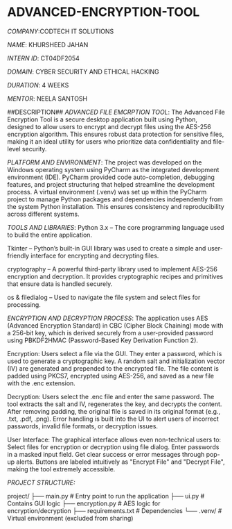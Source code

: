 # ADVANCED-ENCRYPTION-TOOL

*COMPANY*:CODTECH IT SOLUTIONS

*NAME*: KHURSHEED JAHAN

*INTERN ID*: CT04DF2054

*DOMAIN*: CYBER SECURITY AND ETHICAL HACKING

*DURATION*: 4 WEEKS

*MENTOR*: NEELA SANTOSH


##DESCRIPTION##
*ADVANCED FILE EMCRPTION TOOL*:
The Advanced File Encryption Tool is a secure desktop application built using Python, designed to allow users to encrypt and decrypt files using the AES-256 encryption algorithm. This ensures robust data protection for sensitive files, making it an ideal utility for users who prioritize data confidentiality and file-level security.

*PLATFORM AND ENVIRONMENT*:
The project was developed on the Windows operating system using PyCharm as the integrated development environment (IDE). PyCharm provided code auto-completion, debugging features, and project structuring that helped streamline the development process.
A virtual environment (.venv) was set up within the PyCharm project to manage Python packages and dependencies independently from the system Python installation. This ensures consistency and reproducibility across different systems.

*TOOLS AND LIBRARIES*:
Python 3.x – The core programming language used to build the entire application.

Tkinter – Python’s built-in GUI library was used to create a simple and user-friendly interface for encrypting and decrypting files.

cryptography – A powerful third-party library used to implement AES-256 encryption and decryption. It provides cryptographic recipes and primitives that ensure data is handled securely.

os & filedialog – Used to navigate the file system and select files for processing.

*ENCRYPTION AND DECRYPTION PROCESS*:
The application uses AES (Advanced Encryption Standard) in CBC (Cipher Block Chaining) mode with a 256-bit key, which is derived securely from a user-provided password using PBKDF2HMAC (Password-Based Key Derivation Function 2).

Encryption:
Users select a file via the GUI.
They enter a password, which is used to generate a cryptographic key.
A random salt and initialization vector (IV) are generated and prepended to the encrypted file.
The file content is padded using PKCS7, encrypted using AES-256, and saved as a new file with the .enc extension.

Decryption:
Users select the .enc file and enter the same password.
The tool extracts the salt and IV, regenerates the key, and decrypts the content.
After removing padding, the original file is saved in its original format (e.g., .txt, .pdf, .png).
Error handling is built into the UI to alert users of incorrect passwords, invalid file formats, or decryption issues.

User Interface:
The graphical interface allows even non-technical users to:
Select files for encryption or decryption using file dialog.
Enter passwords in a masked input field.
Get clear success or error messages through pop-up alerts.
Buttons are labeled intuitively as "Encrypt File" and "Decrypt File", making the tool extremely accessible.

*PROJECT STRUCTURE:*

project/
├── main.py            # Entry point to run the application
├── ui.py              # Contains GUI logic
├── encryption.py      # AES logic for encryption/decryption
├── requirements.txt   # Dependencies
└── .venv/             # Virtual environment (excluded from sharing)
